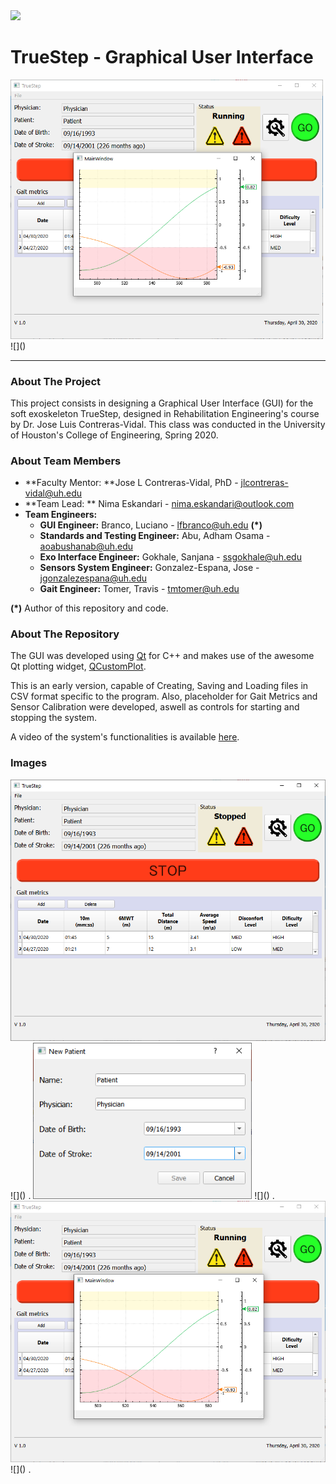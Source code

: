 <img src="https://upload.wikimedia.org/wikipedia/commons/thumb/8/8b/University_of_Houston_logo.svg/1280px-University_of_Houston_logo.svg.png" width="350">

# TrueStep - Graphical User Interface

<img src="https://github.com/lrfbranco/soft-robotics-gui/blob/master/soft-robotics-gui/figures/main1.png?raw=true" width="500">
![]()

------------
### About The Project

This project consists in designing a Graphical User Interface (GUI) for the soft exoskeleton TrueStep, designed in Rehabilitation Engineering's course by Dr. Jose Luis Contreras-Vidal. This class was conducted in the University of Houston's College of Engineering, Spring 2020.

### About Team Members
- **Faculty Mentor: **Jose L Contreras-Vidal, PhD - jlcontreras-vidal@uh.edu
- **Team Lead: **	Nima Eskandari - nima.eskandari@outlook.com
- **Team Engineers:**
	- **GUI Engineer:** Branco, Luciano - lfbranco@uh.edu **(*)**
	- **Standards and Testing Engineer:** Abu, Adham Osama - aoabushanab@uh.edu
	- **Exo Interface Engineer:** Gokhale, Sanjana - ssgokhale@uh.edu
	- **Sensors System Engineer:** Gonzalez-Espana, Jose - jgonzalezespana@uh.edu
	- **Gait Engineer:** Tomer, Travis - tmtomer@uh.edu

**(*)** Author of this repository and code.

### About The Repository
The GUI was developed using [Qt](https://www.qt.io/ "Qt") for C++ and makes use of the awesome Qt plotting widget, [QCustomPlot](https://www.qcustomplot.com/ "QCustomPlot").

This is an early version, capable of Creating, Saving and Loading files in CSV format specific to the program. Also, placeholder for Gait Metrics and Sensor Calibration were developed, aswell as controls for starting and stopping the system.

A video of the system's functionalities is available [here](https://github.com/lrfbranco/soft-robotics-gui/blob/master/soft-robotics-gui/figures/finalResult.avi "here").

### Images
<img src="https://github.com/lrfbranco/soft-robotics-gui/blob/master/soft-robotics-gui/figures/main2.png?raw=true" width="600">
![]()
.
<img src="https://github.com/lrfbranco/soft-robotics-gui/blob/master/soft-robotics-gui/figures/newPat.png?raw=true" width="350">
![]()
.
<img src="https://github.com/lrfbranco/soft-robotics-gui/blob/master/soft-robotics-gui/figures/main1.png?raw=true" width="600">
![]()
.


